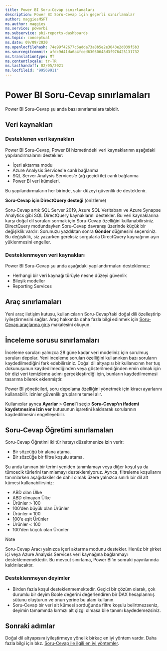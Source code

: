 ```yaml
---
title: Power BI Soru-Cevap sınırlamaları
description: Power BI Soru-Cevap için geçerli sınırlamalar
author: maggiesMSFT
ms.author: maggies
ms.service: powerbi
ms.subservice: pbi-reports-dashboards
ms.topic: conceptual
ms.date: 09/09/2020
ms.openlocfilehash: 74e99f42677c6adda73a8b5e2e3043e2d039f5b3
ms.sourcegitcommit: afdc9d41da6a4fced63030648d3f976425131732
ms.translationtype: MT
ms.contentlocale: tr-TR
ms.lasthandoff: 02/05/2021
ms.locfileid: "99569911"
---
```

# <a name="limitations-of-power-bi-qa"></a>Power BI Soru-Cevap sınırlamaları

Power BI Soru-Cevap şu anda bazı sınırlamalara tabidir.

## <a name="data-sources"></a>Veri kaynakları

### <a name="supported-data-sources"></a>Desteklenen veri kaynakları

Power BI Soru-Cevap, Power BI hizmetindeki veri kaynaklarının aşağıdaki yapılandırmalarını destekler:

- İçeri aktarma modu
- Azure Analysis Services'e canlı bağlanma
- SQL Server Analysis Services’e (ağ geçidi ile) canlı bağlanma
- Power BI veri kümeleri.

Bu yapılandırmaların her birinde, satır düzeyi güvenlik de desteklenir.

**Soru-Cevap için DirectQuery desteği** (önizleme)

Soru-Cevap artık SQL Server 2019, Azure SQL Veritabanı ve Azure Synapse Analytics gibi SQL DirectQuery kaynaklarını destekler. Bu veri kaynaklarına karşı doğal dil soruları sormak için Soru-Cevap özelliğini kullanabilirsiniz. DirectQuery modundayken Soru-Cevap davranışı üzerinde küçük bir değişiklik vardır: Sorunuzu yazdıktan sonra **Gönder** düğmesini seçersiniz. Bu değişiklik, siz yazarken gereksiz sorgularla DirectQuery kaynağının aşırı yüklenmesini engeller.

### <a name="data-sources-not-supported"></a>Desteklenmeyen veri kaynakları

Power BI Soru-Cevap şu anda aşağıdaki yapılandırmaları desteklemez:

- Herhangi bir veri kaynağı türüyle nesne düzeyi güvenlik
- Bileşik modeller
- Reporting Services 

## <a name="tooling-limitations"></a>Araç sınırlamaları

Yeni araç iletişim kutusu, kullanıcıların Soru-Cevap’taki doğal dili özelleştirip iyileştirmesini sağlar. Araç hakkında daha fazla bilgi edinmek için [Soru-Cevap araçlarına giriş](q-and-a-tooling-intro.md) makalesini okuyun.

## <a name="review-question-limitations"></a>İnceleme sorusu sınırlamaları

İnceleme soruları yalnızca 28 güne kadar veri modeliniz için sorulmuş soruları depolar. Yeni inceleme soruları özelliğini kullanırken bazı soruların kaydedilmediğini fark edebilirsiniz. Doğal dil altyapısı bir kullanıcının her tuş dokunuşunun kaydedilmediğinden veya gösterilmediğinden emin olmak için bir dizi veri temizleme adımı gerçekleştirdiği için, bunların kaydedilmemesi tasarıma bilerek eklenmiştir.

Power BI yöneticileri, soru depolama özelliğini yönetmek için kiracı ayarlarını kullanabilir. İzinler güvenlik gruplarını temel alır. 

Kullanıcılar ayrıca **Ayarlar** > **Genel**’i seçip **Soru-Cevap’ın ifademi kaydetmesine izin ver** kutusunun işaretini kaldırarak sorularının kaydedilmesini engelleyebilir. 

## <a name="teach-qa-limitations"></a>Soru-Cevap Öğretimi sınırlamaları

Soru-Cevap Öğretimi iki tür hatayı düzeltmenize izin verir:

- Bir sözcüğü bir alana atama.
- Bir sözcüğe bir filtre koşulu atama.

Şu anda tanınan bir terimi yeniden tanımlamayı veya diğer koşul ya da tümcecik türlerini tanımlamayı desteklemiyoruz. Ayrıca, filtreleme koşullarını tanımlarken aşağıdakiler de dahil olmak üzere yalnızca sınırlı bir dil alt kümesi kullanabilirsiniz:

- ABD olan Ülke
- ABD olmayan Ülke
- Ürünler > 100
- 100’den büyük olan Ürünler
- Ürünler = 100
- 100’e eşit Ürünler
- Ürünler < 100
- 100’den küçük olan Ürünler

> [!NOTE]
> Soru-Cevap Aracı yalnızca içeri aktarma modunu destekler. Henüz bir şirket içi veya Azure Analysis Services veri kaynağına bağlanmayı desteklememektedir. Bu mevcut sınırlama, Power BI’ın sonraki yayınlarında kaldırılacaktır.

### <a name="statements-not-supported"></a>Desteklenmeyen deyimler

- Birden fazla koşul desteklenmemektedir. Geçici bir çözüm olarak, çok durumlu bir deyim Boole değerini değerlendiren bir DAX hesaplanmış sütunu oluşturun ve onun yerine bu alanı kullanın.
- Soru-Cevap bir veri alt kümesi sorduğunda filtre koşulu belirtmezseniz, deyimin tamamında kırmızı alt çizgi olmasa bile tanımı kaydedemezsiniz.

## <a name="next-steps"></a>Sonraki adımlar

Doğal dil altyapısını iyileştirmeye yönelik birkaç en iyi yöntem vardır. Daha fazla bilgi için bkz. [Soru-Cevap ile ilgili en iyi yöntemler](q-and-a-best-practices.md).
